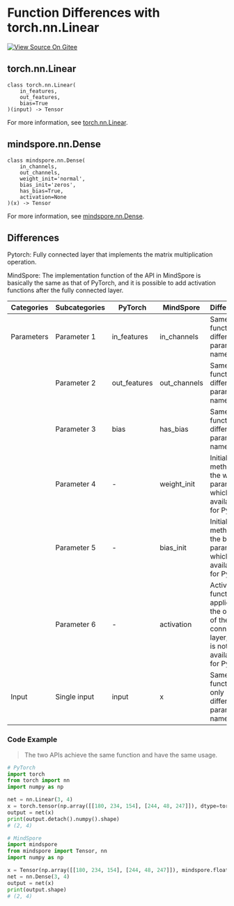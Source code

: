 # Function Differences with torch.nn.Linear

[![View Source On Gitee](https://mindspore-website.obs.cn-north-4.myhuaweicloud.com/website-images/r1.11/resource/_static/logo_source_en.png)](https://gitee.com/mindspore/docs/blob/r1.11/docs/mindspore/source_en/note/api_mapping/pytorch_diff/Dense.md)

## torch.nn.Linear

```text
class torch.nn.Linear(
    in_features,
    out_features,
    bias=True
)(input) -> Tensor
```

For more information, see [torch.nn.Linear](https://pytorch.org/docs/1.8.1/generated/torch.nn.Linear.html).

## mindspore.nn.Dense

```text
class mindspore.nn.Dense(
    in_channels,
    out_channels,
    weight_init='normal',
    bias_init='zeros',
    has_bias=True,
    activation=None
)(x) -> Tensor
```

For more information, see [mindspore.nn.Dense](https://www.mindspore.cn/docs/en/r1.11/api_python/nn/mindspore.nn.Dense.html).

## Differences

Pytorch: Fully connected layer that implements the matrix multiplication operation.

MindSpore: The implementation function of the API in MindSpore is basically the same as that of PyTorch, and it is possible to add activation functions after the fully connected layer.

| Categories | Subcategories   | PyTorch             | MindSpore   | Differences    |
| ---- | ----- | ------------ | ------------ | ---------------------------- |
| Parameters | Parameter 1 | in_features  | in_channels  | Same function, different parameter names              |
|      | Parameter 2 | out_features | out_channels | Same function, different parameter names       |
|      | Parameter 3 | bias         | has_bias     | Same function, different parameter names         |
|      | Parameter 4 | -             | weight_init  | Initialization method for the weight parameter, which is not available for PyTorch         |
|      | Parameter 5 | -             | bias_init    | Initialization method for the bias parameter, which is not available for PyTorch           |
|      | Parameter 6 | -             | activation   | Activation function applied to the output of the fully connected layer, which is not available for PyTorch   |
| Input | Single input | input | x | Same function, only different parameter names |

### Code Example

> The two APIs achieve the same function and have the same usage.

```python
# PyTorch
import torch
from torch import nn
import numpy as np

net = nn.Linear(3, 4)
x = torch.tensor(np.array([[180, 234, 154], [244, 48, 247]]), dtype=torch.float)
output = net(x)
print(output.detach().numpy().shape)
# (2, 4)

# MindSpore
import mindspore
from mindspore import Tensor, nn
import numpy as np

x = Tensor(np.array([[180, 234, 154], [244, 48, 247]]), mindspore.float32)
net = nn.Dense(3, 4)
output = net(x)
print(output.shape)
# (2, 4)
```
